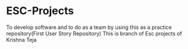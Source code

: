 # ESC-Projects
To develop software and to do as a team by using this as a practice repository(First User Story Repository)
This is branch of Esc projects of Krishna Teja
